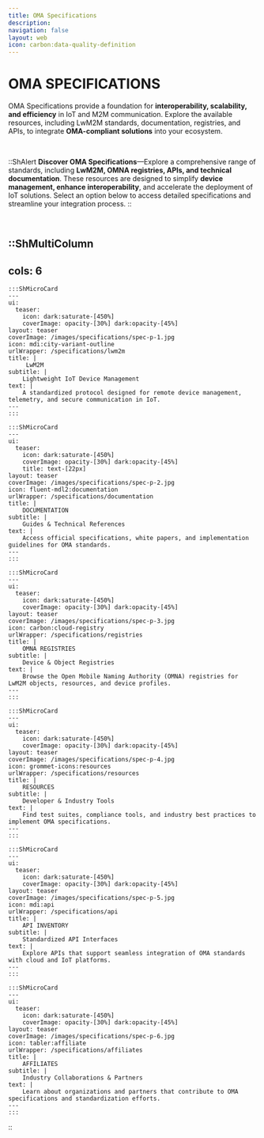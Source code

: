 ```yaml
---
title: OMA Specifications
description:
navigation: false
layout: web
icon: carbon:data-quality-definition
---
```


# OMA SPECIFICATIONS 
OMA Specifications provide a foundation for **interoperability, scalability, and efficiency** in IoT and M2M communication. Explore the available resources, including LwM2M standards, documentation, registries, and APIs, to integrate **OMA-compliant solutions** into your ecosystem.

</br>

::ShAlert
**Discover OMA Specifications**—Explore a comprehensive range of standards, including **LwM2M, OMNA registries, APIs, and technical documentation**. These resources are designed to simplify **device management, enhance interoperability**, and accelerate the deployment of IoT solutions. Select an option below to access detailed specifications and streamline your integration process.
::

</br>

::ShMultiColumn
---
cols: 6
---

    :::ShMicroCard
    ---
    ui:
      teaser:
        icon: dark:saturate-[450%]
        coverImage: opacity-[30%] dark:opacity-[45%]
    layout: teaser
    coverImage: /images/specifications/spec-p-1.jpg
    icon: mdi:city-variant-outline
    urlWrapper: /specifications/lwm2m
    title: |
         LwM2M
    subtitle: |
        Lightweight IoT Device Management
    text: |
        A standardized protocol designed for remote device management, telemetry, and secure communication in IoT.
    ---
    :::

    :::ShMicroCard
    ---
    ui:
      teaser:
        icon: dark:saturate-[450%]
        coverImage: opacity-[30%] dark:opacity-[45%]
        title: text-[22px]
    layout: teaser
    coverImage: /images/specifications/spec-p-2.jpg
    icon: fluent-mdl2:documentation
    urlWrapper: /specifications/documentation
    title: |
        DOCUMENTATION 
    subtitle: |
        Guides & Technical References
    text: |
        Access official specifications, white papers, and implementation guidelines for OMA standards.
    ---
    :::

    :::ShMicroCard
    ---
    ui:
      teaser:
        icon: dark:saturate-[450%]
        coverImage: opacity-[30%] dark:opacity-[45%]
    layout: teaser    
    coverImage: /images/specifications/spec-p-3.jpg
    icon: carbon:cloud-registry
    urlWrapper: /specifications/registries
    title: |
        OMNA REGISTRIES 
    subtitle: |
        Device & Object Registries
    text: |
        Browse the Open Mobile Naming Authority (OMNA) registries for LwM2M objects, resources, and device profiles.
    ---
    :::

    :::ShMicroCard
    ---
    ui:
      teaser:
        icon: dark:saturate-[450%]
        coverImage: opacity-[30%] dark:opacity-[45%]
    layout: teaser   
    coverImage: /images/specifications/spec-p-4.jpg
    icon: grommet-icons:resources
    urlWrapper: /specifications/resources
    title: |
        RESOURCES 
    subtitle: |
        Developer & Industry Tools
    text: |
        Find test suites, compliance tools, and industry best practices to implement OMA specifications.
    ---
    :::

    :::ShMicroCard
    ---
    ui:
      teaser:
        icon: dark:saturate-[450%]
        coverImage: opacity-[30%] dark:opacity-[45%]
    layout: teaser   
    coverImage: /images/specifications/spec-p-5.jpg
    icon: mdi:api
    urlWrapper: /specifications/api
    title: |
        API INVENTORY 
    subtitle: |
        Standardized API Interfaces
    text: |
        Explore APIs that support seamless integration of OMA standards with cloud and IoT platforms.
    ---
    :::

    :::ShMicroCard
    ---
    ui:
      teaser:
        icon: dark:saturate-[450%]
        coverImage: opacity-[30%] dark:opacity-[45%]
    layout: teaser   
    coverImage: /images/specifications/spec-p-6.jpg
    icon: tabler:affiliate
    urlWrapper: /specifications/affiliates
    title: |
        AFFILIATES 
    subtitle: |
        Industry Collaborations & Partners
    text: |
        Learn about organizations and partners that contribute to OMA specifications and standardization efforts.
    ---
    :::

::